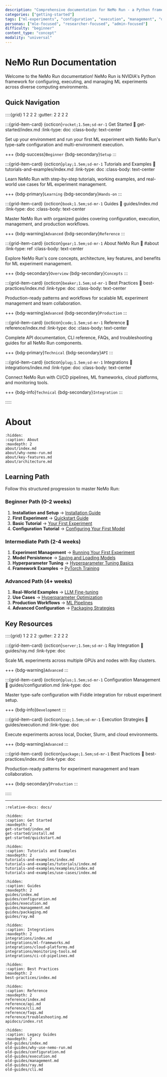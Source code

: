 ```yaml
---
description: "Comprehensive documentation for NeMo Run - a Python framework for configuring, executing, and managing ML experiments across diverse computing environments"
categories: ["getting-started"]
tags: ["ml-experiments", "configuration", "execution", "management", "documentation", "overview"]
personas: ["mle-focused", "researcher-focused", "admin-focused"]
difficulty: "beginner"
content_type: "concept"
modality: "universal"
---
```


# NeMo Run Documentation

Welcome to the NeMo Run documentation! NeMo Run is NVIDIA's Python framework for configuring, executing, and managing ML experiments across diverse computing environments.

## Quick Navigation

::::{grid} 1 2 2 2
:gutter: 2 2 2 2

:::{grid-item-card} {octicon}`rocket;1.5em;sd-mr-1` Get Started
:link: get-started/index.md
:link-type: doc
:class-body: text-center

Set up your environment and run your first ML experiment with NeMo Run's type-safe configuration and multi-environment execution.

+++
{bdg-success}`Beginner` {bdg-secondary}`Setup`
:::

:::{grid-item-card} {octicon}`play;1.5em;sd-mr-1` Tutorials and Examples
:link: tutorials-and-examples/index.md
:link-type: doc
:class-body: text-center

Learn NeMo Run with step-by-step tutorials, working examples, and real-world use cases for ML experiment management.

+++
{bdg-primary}`Learning` {bdg-secondary}`Hands-on`
:::

:::{grid-item-card} {octicon}`book;1.5em;sd-mr-1` Guides
:link: guides/index.md
:link-type: doc
:class-body: text-center

Master NeMo Run with organized guides covering configuration, execution, management, and production workflows.

+++
{bdg-warning}`Advanced` {bdg-secondary}`Reference`
:::

:::{grid-item-card} {octicon}`gear;1.5em;sd-mr-1` About NeMo Run
:link: #about
:link-type: ref
:class-body: text-center

Explore NeMo Run's core concepts, architecture, key features, and benefits for ML experiment management.

+++
{bdg-secondary}`Overview` {bdg-secondary}`Concepts`
:::

:::{grid-item-card} {octicon}`beaker;1.5em;sd-mr-1` Best Practices
:link: best-practices/index.md
:link-type: doc
:class-body: text-center

Production-ready patterns and workflows for scalable ML experiment management and team collaboration.

+++
{bdg-warning}`Advanced` {bdg-secondary}`Production`
:::

:::{grid-item-card} {octicon}`code;1.5em;sd-mr-1` Reference
:link: reference/index.md
:link-type: doc
:class-body: text-center

Complete API documentation, CLI reference, FAQs, and troubleshooting guides for all NeMo Run components.

+++
{bdg-primary}`Technical` {bdg-secondary}`API`
:::

:::{grid-item-card} {octicon}`plug;1.5em;sd-mr-1` Integrations
:link: integrations/index.md
:link-type: doc
:class-body: text-center

Connect NeMo Run with CI/CD pipelines, ML frameworks, cloud platforms, and monitoring tools.

+++
{bdg-info}`Technical` {bdg-secondary}`Integration`
:::

:::::

# About

```{toctree}
:hidden:
:caption: About
:maxdepth: 2
about/index.md
about/why-nemo-run.md
about/key-features.md
about/architecture.md
```

## Learning Path

Follow this structured progression to master NeMo Run:

### **Beginner Path** (0-2 weeks)

1. **Installation and Setup** → [Installation Guide](get-started/install.md)
2. **First Experiment** → [Quickstart Guide](get-started/quickstart.md)
3. **Basic Tutorial** → [Your First Experiment](tutorials-and-examples/tutorials/first-experiment.md)
4. **Configuration Tutorial** → [Configuring Your First Model](tutorials-and-examples/tutorials/configuring-your-first-model.md)

### **Intermediate Path** (2-4 weeks)

1. **Experiment Management** → [Running Your First Experiment](tutorials-and-examples/tutorials/running-your-first-experiment.md)
2. **Model Persistence** → [Saving and Loading Models](tutorials-and-examples/tutorials/saving-and-loading-models.md)
3. **Hyperparameter Tuning** → [Hyperparameter Tuning Basics](tutorials-and-examples/tutorials/hyperparameter-tuning-basics.md)
4. **Framework Examples** → [PyTorch Training](tutorials-and-examples/examples/ml-frameworks/pytorch-training.md)

### **Advanced Path** (4+ weeks)

1. **Real-World Examples** → [LLM Fine-tuning](tutorials-and-examples/examples/real-world/llm-fine-tuning.md)
2. **Use Cases** → [Hyperparameter Optimization](tutorials-and-examples/use-cases/research/hyperparameter-optimization.md)
3. **Production Workflows** → [ML Pipelines](tutorials-and-examples/use-cases/production/ml-pipelines.md)
4. **Advanced Configuration** → [Packaging Strategies](guides/packaging.md)

## Key Resources

::::{grid} 1 2 2 2
:gutter: 2 2 2 2

:::{grid-item-card} {octicon}`server;1.5em;sd-mr-1` Ray Integration
:link: guides/ray.md
:link-type: doc

Scale ML experiments across multiple GPUs and nodes with Ray clusters.

+++
{bdg-warning}`Advanced`
:::

:::{grid-item-card} {octicon}`plus;1.5em;sd-mr-1` Configuration Management
:link: guides/configuration.md
:link-type: doc

Master type-safe configuration with Fiddle integration for robust experiment setup.

+++
{bdg-info}`Development`
:::

:::{grid-item-card} {octicon}`zap;1.5em;sd-mr-1` Execution Strategies
:link: guides/execution.md
:link-type: doc

Execute experiments across local, Docker, Slurm, and cloud environments.

+++
{bdg-warning}`Advanced`
:::

:::{grid-item-card} {octicon}`package;1.5em;sd-mr-1` Best Practices
:link: best-practices/index.md
:link-type: doc

Production-ready patterns for experiment management and team collaboration.

+++
{bdg-secondary}`Production`
:::

:::::

---

```{include} ../README.md
:relative-docs: docs/
```

```{toctree}
:hidden:
:caption: Get Started
:maxdepth: 2
get-started/index.md
get-started/install.md
get-started/quickstart.md
```

```{toctree}
:hidden:
:caption: Tutorials and Examples
:maxdepth: 2
tutorials-and-examples/index.md
tutorials-and-examples/tutorials/index.md
tutorials-and-examples/examples/index.md
tutorials-and-examples/use-cases/index.md
```

```{toctree}
:hidden:
:caption: Guides
:maxdepth: 2
guides/index.md
guides/configuration.md
guides/execution.md
guides/management.md
guides/packaging.md
guides/ray.md
```

```{toctree}
:hidden:
:caption: Integrations
:maxdepth: 2
integrations/index.md
integrations/ml-frameworks.md
integrations/cloud-platforms.md
integrations/monitoring-tools.md
integrations/ci-cd-pipelines.md
```

```{toctree}
:hidden:
:caption: Best Practices
:maxdepth: 2
best-practices/index.md
```

```{toctree}
:hidden:
:caption: Reference
:maxdepth: 2
reference/index.md
reference/api.md
reference/cli.md
reference/faqs.md
reference/troubleshooting.md
apidocs/index.rst
```

```{toctree}
:hidden:
:caption: Legacy Guides
:maxdepth: 2
old-guides/index.md
old-guides/why-use-nemo-run.md
old-guides/configuration.md
old-guides/execution.md
old-guides/management.md
old-guides/ray.md
old-guides/cli.md
```
